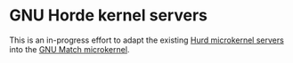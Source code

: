 # GNU Horde kernel servers

This is an in-progress effort to adapt the existing [Hurd microkernel servers](https://github.com/joshumax/hurd) into the [GNU Match microkernel](https://github.com/OOQQ/GNUmatch).

